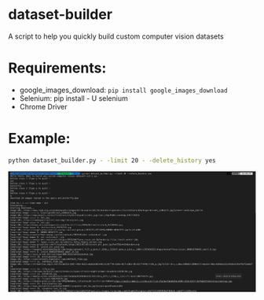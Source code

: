 # dataset-builder

A script to help you quickly build custom computer vision datasets

# Requirements:

- google_images_download: ``pip install google_images_download``
- Selenium: pip install - U selenium
- Chrome Driver

# Example:

```bash
python dataset_builder.py - -limit 20 - -delete_history yes

```

<img src = "./images/screenshot.png" >
